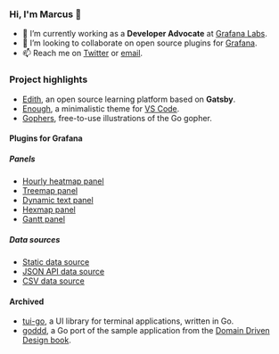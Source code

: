 ### Hi, I'm Marcus 👋

- 🔭 I’m currently working as a **Developer Advocate** at [Grafana Labs](https://grafana.com).
- 👯 I’m looking to collaborate on open source plugins for [Grafana](https://github.com/grafana/grafana).
- 📫 Reach me on [Twitter](https://twitter.com/marcusolsson) or [email](mailto:marcus.olsson@hey.com).

### Project highlights

- [Edith](https://github.com/marcusolsson/edith), an open source learning platform based on **Gatsby**.
- [Enough](https://github.com/marcusolsson/vscode-theme-enough), a minimalistic theme for [VS Code](https://code.visualstudio.com/).
- [Gophers](https://github.com/marcusolsson/gophers), free-to-use illustrations of the Go gopher.

#### Plugins for Grafana

##### Panels

- [Hourly heatmap panel](https://github.com/marcusolsson/grafana-hourly-heatmap-panel)
- [Treemap panel](https://github.com/marcusolsson/grafana-treemap-panel)
- [Dynamic text panel](https://github.com/marcusolsson/grafana-dynamictext-panel)
- [Hexmap panel](https://github.com/marcusolsson/grafana-hexmap-panel)
- [Gantt panel](https://github.com/marcusolsson/grafana-gantt-panel)

##### Data sources 

- [Static data source](https://github.com/marcusolsson/grafana-static-datasource)
- [JSON API data source](https://github.com/marcusolsson/grafana-jsonapi-datasource)
- [CSV data source](https://github.com/marcusolsson/grafana-csv-datasource)

#### Archived

- [tui-go](https://github.com/marcusolsson/tui-go), a UI library for terminal applications, written in Go.
- [goddd](https://github.com/marcusolsson/goddd), a Go port of the sample application from the [Domain Driven Design book](https://www.amazon.com/Domain-Driven-Design-Tackling-Complexity-Software/dp/0321125215).
